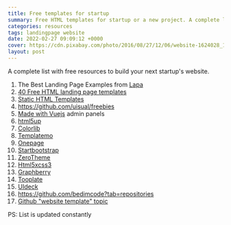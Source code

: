 ```yaml
---
title: Free templates for startup
summary: Free HTML templates for startup or a new project. A complete list with free resources to build your next startup's website and gain the traction to the sky.
categories: resources
tags: landingpage website
date: 2022-02-27 09:09:12 +0000
cover: https://cdn.pixabay.com/photo/2016/08/27/12/06/website-1624028_1280.png
layout: post
---
```


A complete list with free resources to build your next startup's website.

1. The Best Landing Page Examples from [Lapa](https://www.lapa.ninja/)
2. [40 Free HTML landing page templates](https://dev.to/davidepacilio/40-free-html-landing-page-templates-3gfp)
3. [Static HTML Templates](https://designmodo.com/website-templates/)
4. <https://github.com/uisual/freebies>
5. [Made with Vuejs](https://madewithvuejs.com/vue-material-admin) admin panels 
6. [html5up](https://html5up.net/)
7. [Colorlib](https://colorlib.com/wp/templates/)
8. [Templatemo](https://templatemo.com/)
9. [Onepage](https://onepagelove.com/templates)
12. [Startbootstrap](https://startbootstrap.com/)
13. [ZeroTheme](https://www.zerotheme.com/)
14. [Html5xcss3](https://www.html5xcss3.com/)
15. [Graphberry](https://www.graphberry.com/)
16. [Tooplate](https://www.tooplate.com/)
17. [UIdeck](https://uideck.com/)
18. <https://github.com/bedimcode?tab=repositories>
19. [Github "website template" topic](https://github.com/topics/website-template)

PS: List is updated constantly
